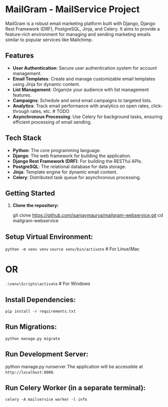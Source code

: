 # MailGram - MailService Project

MailGram is a robust email marketing platform built with Django, Django Rest Framework (DRF), PostgreSQL, Jinja, and Celery. It aims to provide a feature-rich environment for managing and sending marketing emails similar to popular services like Mailchimp.

## Features

- **User Authentication**: Secure user authentication system for account management.
- **Email Templates**: Create and manage customizable email templates using Jinja for dynamic content.
- **List Management**: Organize your audience with list management features.
- **Campaigns**: Schedule and send email campaigns to targeted lists.
- **Analytics**: Track email performance with analytics on open rates, click-through rates, etc. # TODO
- **Asynchronous Processing**: Use Celery for background tasks, ensuring efficient processing of email sending.

## Tech Stack

- **Python**: The core programming language.
- **Django**: The web framework for building the application.
- **Django Rest Framework (DRF)**: For building the RESTful APIs.
- **PostgreSQL**: The relational database for data storage.
- **Jinja**: Template engine for dynamic email content.
- **Celery**: Distributed task queue for asynchronous processing.


## Getting Started

1. **Clone the repository:**

   git clone https://github.com/isanjaymaurya/mailgram-webservice.git
   cd mailgram-webservice


## Setup Virtual Environment:

`python -m venv venv`
`source venv/bin/activate`   # For Linux/Mac
# OR
`.\venv\Scripts\activate`    # For Windows

## Install Dependencies:

`pip install -r requirements.txt`


## Run Migrations:

`python manage.py migrate`


## Run Development Server:

python manage.py runserver
The application will be accessible at `http://localhost:8000`.

## Run Celery Worker (in a separate terminal):

`celery -A mailservice worker -l info`